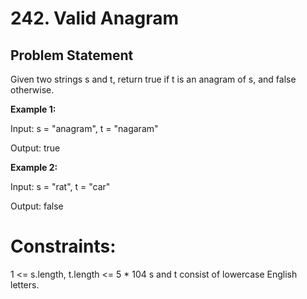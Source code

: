 # 242. Valid Anagram

## Problem Statement
Given two strings s and t, return true if t is an 
anagram
 of s, and false otherwise.

 

**Example 1:**

Input: s = "anagram", t = "nagaram"

Output: true

**Example 2:**

Input: s = "rat", t = "car"

Output: false

# Constraints:

1 <= s.length, t.length <= 5 * 104
s and t consist of lowercase English letters.